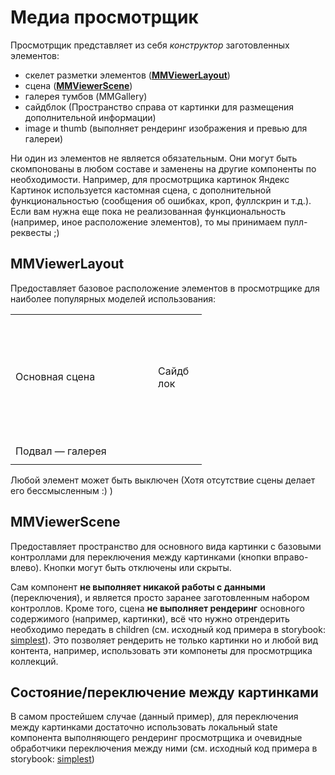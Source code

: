 # Медиа просмотрщик

Просмотрщик представляет из себя _конструктор_ заготовленных элементов:

* скелет разметки элементов ([**MMViewerLayout**](#mmviewerlayout))
* сцена ([**MMViewerScene**](#mmviewerscene))
* галерея тумбов (MMGallery)
* сайдблок (Пространство справа от картинки для размещения дополнительной информации)
* image и thumb (выполняет рендеринг изображения и превью для галереи)

Ни один из элементов не является обязательным. Они могут быть скомпонованы в любом составе и
заменены на другие компоненты по необходимости. Например, для просмотрщика картинок Яндекс Картинок используется
кастомная сцена, с дополнительной функциональностью (сообщения об ошибках, кроп, фуллскрин и т.д.). Если вам нужна еще
пока не реализованная функциональность (например, иное расположение элементов), то мы принимаем пулл-реквесты ;)

## MMViewerLayout

Предоставляет базовое расположение элементов в просмотрщике для наиболее популярных моделей использования:
<table class="ViewerExample">
    <tr>
        <td style="height: 200px; width: 200px;">Основная сцена</td>
        <td style="word-break: break-all; width: 50px; padding: 20px;">Сайдблок</td>
    </tr>
<tr><td colspan="2" style="height: 40px">Подвал — галерея</td></tr>
</table>

Любой элемент может быть выключен (Хотя отсутствие сцены делает его бессмысленным :) )

## MMViewerScene

Предоставляет пространство для основного вида картинки с базовыми контроллами для переключения между картинками (кнопки вправо-влево). Кнопки могут быть отключены или скрыты.

Сам компонент **не выполняет никакой работы с данными** (переключения), и является просто заранее заготовленным набором
контроллов. Кроме того, сцена **не выполняет рендеринг** основного содержимого (например, картинки), всё что нужно отрендерить необходимо передать в children (см. исходный код примера в storybook: [simplest](https://github.yandex-team.ru/serp/turbo/blob/dev/contribs/images-react-components/MediaViewer/MediaViewer.stories.tsx)).
Это позволяет рендерить не только картинки но и любой вид контента, например, использовать эти компонеты для
просмотрщика коллекций.

## Состояние/переключение между картинками

В самом простейшем случае (данный пример), для переключения между картинками достаточно использовать локальный state компонента выполняющего рендеринг просмотрщика и очевидные обработчики переключения между ними (см. исходный код примера в storybook: [simplest](https://github.yandex-team.ru/serp/turbo/blob/dev/contribs/images-react-components/MediaViewer/MediaViewer.stories.tsx))
